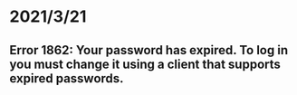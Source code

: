 # 2021/3/21
## Error 1862: Your password has expired. To log in you must change it using a client that supports expired passwords.